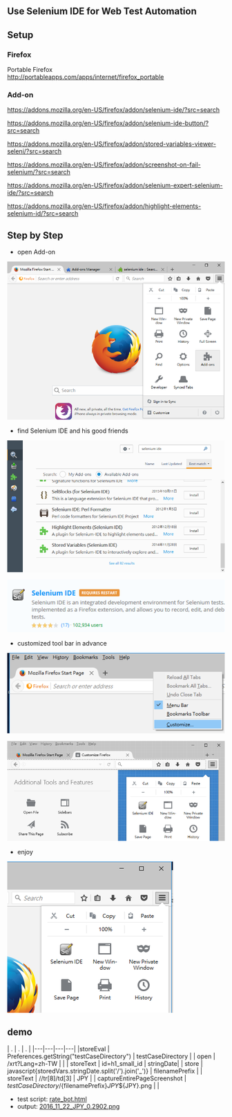 Use Selenium IDE for Web Test Automation
---

## Setup

### Firefox

Portable Firefox   
http://portableapps.com/apps/internet/firefox_portable

### Add-on

https://addons.mozilla.org/en-US/firefox/addon/selenium-ide/?src=search

https://addons.mozilla.org/en-US/firefox/addon/selenium-ide-button/?src=search

https://addons.mozilla.org/en-US/firefox/addon/stored-variables-viewer-seleni/?src=search

https://addons.mozilla.org/en-US/firefox/addon/screenshot-on-fail-selenium/?src=search

https://addons.mozilla.org/en-US/firefox/addon/selenium-expert-selenium-ide/?src=search

https://addons.mozilla.org/en-US/firefox/addon/highlight-elements-selenium-id/?src=search

## Step by Step

* open Add-on

![add-one](001.PNG)

* find Selenium IDE and his good friends

![Scenario](002.PNG)

![Scenario](003.PNG)

* customized tool bar in advance

![Scenario](004.PNG)

![Scenario](005.PNG)

* enjoy

![Scenario](006.PNG)


## demo

| . | . | . |
|---|---|---|---|
|storeEval | Preferences.getString("testCaseDirectory")	| testCaseDirectory |
| open | /xrt?Lang=zh-TW | |
| storeText | id=h1_small_id | stringDate|
| store | javascript{storedVars.stringDate.split('/').join('_')}	| filenamePrefix |
| storeText | //tr[8]/td[3] | JPY |
| captureEntirePageScreenshot |  ${testCaseDirectory}/${filenamePrefix}_JPY_${JPY}.png |  |

* test script: [rate_bot.html](rate_bot.html)
* output: [2016_11_22_JPY_0.2902.png](2016_11_22_JPY_0.2902.png)
